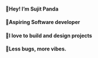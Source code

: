 #### 🍁Hey! I’m Sujit Panda
#### 🌱Aspiring Software developer
#### 💞️I love to build and design projects
#### 🤍Less bugs, more vibes.





